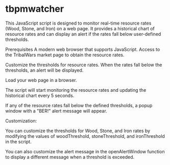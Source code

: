 # tbpmwatcher
This JavaScript script is designed to monitor real-time resource rates (Wood, Stone, and Iron) on a web page. It provides a historical chart of resource rates and can display an alert if the rates fall below user-defined thresholds.

Prerequisites
A modern web browser that supports JavaScript.
Access to the TribalWars market page to obtain the resource rates.

Customize the thresholds for resource rates. When the rates fall below the thresholds, an alert will be displayed.

Load your web page in a browser.

The script will start monitoring the resource rates and updating the historical chart every 5 seconds.

If any of the resource rates fall below the defined thresholds, a popup window with a "BER!" alert message will appear.

Customization:

You can customize the thresholds for Wood, Stone, and Iron rates by modifying the values of woodThreshold, stoneThreshold, and ironThreshold in the script.

You can also customize the alert message in the openAlertWindow function to display a different message when a threshold is exceeded.
